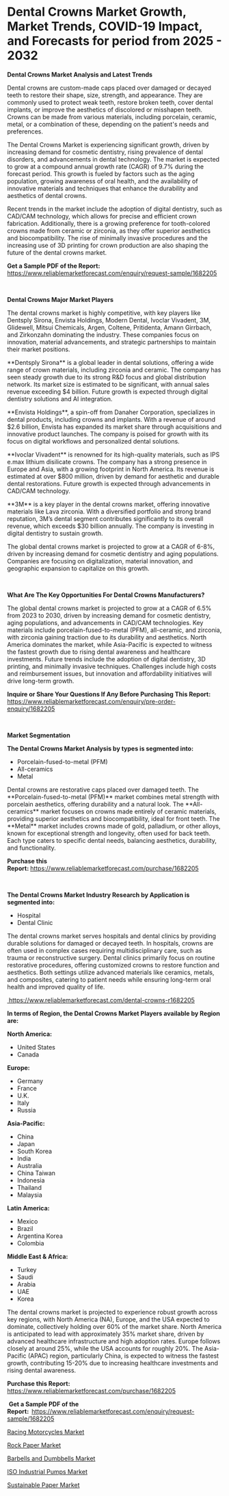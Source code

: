 <p><h1>Dental Crowns Market Growth, Market Trends, COVID-19 Impact, and Forecasts for period from 2025 - 2032</h1></p><p><strong>Dental Crowns Market Analysis and Latest Trends</strong></p>
<p><p>Dental crowns are custom-made caps placed over damaged or decayed teeth to restore their shape, size, strength, and appearance. They are commonly used to protect weak teeth, restore broken teeth, cover dental implants, or improve the aesthetics of discolored or misshapen teeth. Crowns can be made from various materials, including porcelain, ceramic, metal, or a combination of these, depending on the patient's needs and preferences.</p><p>The Dental Crowns Market is experiencing significant growth, driven by increasing demand for cosmetic dentistry, rising prevalence of dental disorders, and advancements in dental technology. The market is expected to grow at a compound annual growth rate (CAGR) of 9.7% during the forecast period. This growth is fueled by factors such as the aging population, growing awareness of oral health, and the availability of innovative materials and techniques that enhance the durability and aesthetics of dental crowns.</p><p>Recent trends in the market include the adoption of digital dentistry, such as CAD/CAM technology, which allows for precise and efficient crown fabrication. Additionally, there is a growing preference for tooth-colored crowns made from ceramic or zirconia, as they offer superior aesthetics and biocompatibility. The rise of minimally invasive procedures and the increasing use of 3D printing for crown production are also shaping the future of the dental crowns market.</p></p>
<p><strong>Get a Sample PDF of the Report:&nbsp;</strong> <a href="https://www.reliablemarketforecast.com/enquiry/request-sample/1682205?utm_campaign=1903&utm_medium=2&utm_source=Github&utm_content=ia&utm_term=24012025&utm_id=dental-crowns">https://www.reliablemarketforecast.com/enquiry/request-sample/1682205</a></p>
<p>&nbsp;</p>
<p><strong>Dental Crowns Major Market Players</strong></p>
<p><p>The dental crowns market is highly competitive, with key players like Dentsply Sirona, Envista Holdings, Modern Dental, Ivoclar Vivadent, 3M, Glidewell, Mitsui Chemicals, Argen, Coltene, Pritidenta, Amann Girrbach, and Zirkonzahn dominating the industry. These companies focus on innovation, material advancements, and strategic partnerships to maintain their market positions.</p><p>**Dentsply Sirona** is a global leader in dental solutions, offering a wide range of crown materials, including zirconia and ceramic. The company has seen steady growth due to its strong R&D focus and global distribution network. Its market size is estimated to be significant, with annual sales revenue exceeding $4 billion. Future growth is expected through digital dentistry solutions and AI integration.</p><p>**Envista Holdings**, a spin-off from Danaher Corporation, specializes in dental products, including crowns and implants. With a revenue of around $2.6 billion, Envista has expanded its market share through acquisitions and innovative product launches. The company is poised for growth with its focus on digital workflows and personalized dental solutions.</p><p>**Ivoclar Vivadent** is renowned for its high-quality materials, such as IPS e.max lithium disilicate crowns. The company has a strong presence in Europe and Asia, with a growing footprint in North America. Its revenue is estimated at over $800 million, driven by demand for aesthetic and durable dental restorations. Future growth is expected through advancements in CAD/CAM technology.</p><p>**3M** is a key player in the dental crowns market, offering innovative materials like Lava zirconia. With a diversified portfolio and strong brand reputation, 3M’s dental segment contributes significantly to its overall revenue, which exceeds $30 billion annually. The company is investing in digital dentistry to sustain growth.</p><p>The global dental crowns market is projected to grow at a CAGR of 6-8%, driven by increasing demand for cosmetic dentistry and aging populations. Companies are focusing on digitalization, material innovation, and geographic expansion to capitalize on this growth.</p></p>
<p>&nbsp;</p>
<p><strong>What Are The Key Opportunities For Dental Crowns Manufacturers?</strong></p>
<p><p>The global dental crowns market is projected to grow at a CAGR of 6.5% from 2023 to 2030, driven by increasing demand for cosmetic dentistry, aging populations, and advancements in CAD/CAM technologies. Key materials include porcelain-fused-to-metal (PFM), all-ceramic, and zirconia, with zirconia gaining traction due to its durability and aesthetics. North America dominates the market, while Asia-Pacific is expected to witness the fastest growth due to rising dental awareness and healthcare investments. Future trends include the adoption of digital dentistry, 3D printing, and minimally invasive techniques. Challenges include high costs and reimbursement issues, but innovation and affordability initiatives will drive long-term growth.</p></p>
<p><strong>Inquire or Share Your Questions If Any Before Purchasing This Report:</strong> <a href="https://www.reliablemarketforecast.com/enquiry/pre-order-enquiry/1682205?utm_campaign=1903&utm_medium=2&utm_source=Github&utm_content=ia&utm_term=24012025&utm_id=dental-crowns">https://www.reliablemarketforecast.com/enquiry/pre-order-enquiry/1682205</a></p>
<p>&nbsp;</p>
<p><strong>Market Segmentation</strong></p>
<p><strong>The Dental Crowns Market Analysis by types is segmented into:</strong></p>
<p><ul><li>Porcelain-fused-to-metal (PFM)</li><li>All-ceramics</li><li>Metal</li></ul></p>
<p><p>Dental crowns are restorative caps placed over damaged teeth. The **Porcelain-fused-to-metal (PFM)** market combines metal strength with porcelain aesthetics, offering durability and a natural look. The **All-ceramics** market focuses on crowns made entirely of ceramic materials, providing superior aesthetics and biocompatibility, ideal for front teeth. The **Metal** market includes crowns made of gold, palladium, or other alloys, known for exceptional strength and longevity, often used for back teeth. Each type caters to specific dental needs, balancing aesthetics, durability, and functionality.</p></p>
<p><strong>Purchase this Report:&nbsp;</strong><a href="https://www.reliablemarketforecast.com/purchase/1682205?utm_campaign=1903&utm_medium=2&utm_source=Github&utm_content=ia&utm_term=24012025&utm_id=dental-crowns">https://www.reliablemarketforecast.com/purchase/1682205</a></p>
<p>&nbsp;</p>
<p><strong>The Dental Crowns Market Industry Research by Application is segmented into:</strong></p>
<p><ul><li>Hospital</li><li>Dental Clinic</li></ul></p>
<p><p>The dental crowns market serves hospitals and dental clinics by providing durable solutions for damaged or decayed teeth. In hospitals, crowns are often used in complex cases requiring multidisciplinary care, such as trauma or reconstructive surgery. Dental clinics primarily focus on routine restorative procedures, offering customized crowns to restore function and aesthetics. Both settings utilize advanced materials like ceramics, metals, and composites, catering to patient needs while ensuring long-term oral health and improved quality of life.</p></p>
<p><a href="https://www.reliablemarketforecast.com/dental-crowns-r1682205?utm_campaign=1903&utm_medium=2&utm_source=Github&utm_content=ia&utm_term=24012025&utm_id=dental-crowns">&nbsp;https://www.reliablemarketforecast.com/dental-crowns-r1682205</a></p>
<p><strong>In terms of Region, the Dental Crowns Market Players available by Region are:</strong></p>
<p>
    <p> <strong> North America: </strong>
        <ul>
            <li>United States</li>
            <li>Canada</li>
        </ul>
        </p> 
    <p> <strong> Europe: </strong>
        <ul>
            <li>Germany</li>
            <li>France</li>
            <li>U.K.</li>
            <li>Italy</li>
            <li>Russia</li>
        </ul>
        </p> 
    <p> <strong> Asia-Pacific: </strong>
        <ul>
            <li>China</li>
            <li>Japan</li>
            <li>South Korea</li>
            <li>India</li>
            <li>Australia</li>
            <li>China Taiwan</li>
            <li>Indonesia</li>
            <li>Thailand</li>
            <li>Malaysia</li>
        </ul>
        </p> 
    <p> <strong> Latin America: </strong>
        <ul>
            <li>Mexico</li>
            <li>Brazil</li>
            <li>Argentina Korea</li>
            <li>Colombia</li>
        </ul>
        </p> 
    <p> <strong> Middle East & Africa: </strong>
        <ul>
            <li>Turkey</li>
            <li>Saudi</li>
            <li>Arabia</li>
            <li>UAE</li>
            <li>Korea</li>
        </ul>
    </p>
    </p>
<p><p>The dental crowns market is projected to experience robust growth across key regions, with North America (NA), Europe, and the USA expected to dominate, collectively holding over 60% of the market share. North America is anticipated to lead with approximately 35% market share, driven by advanced healthcare infrastructure and high adoption rates. Europe follows closely at around 25%, while the USA accounts for roughly 20%. The Asia-Pacific (APAC) region, particularly China, is expected to witness the fastest growth, contributing 15-20% due to increasing healthcare investments and rising dental awareness.</p></p>
<p><strong>Purchase this Report: </strong><a href="https://www.reliablemarketforecast.com/purchase/1682205?utm_campaign=1903&utm_medium=2&utm_source=Github&utm_content=ia&utm_term=24012025&utm_id=dental-crowns">https://www.reliablemarketforecast.com/purchase/1682205</a></p>
<p>&nbsp;<strong>Get a Sample PDF of the Report:&nbsp;&nbsp;</strong><a href="https://www.reliablemarketforecast.com/enquiry/request-sample/1682205?utm_campaign=1903&utm_medium=2&utm_source=Github&utm_content=ia&utm_term=24012025&utm_id=dental-crowns">https://www.reliablemarketforecast.com/enquiry/request-sample/1682205</a></p>
<p><strong></strong></p>
<p><p><a href="https://www.linkedin.com/pulse/global-racing-motorcycles-market-analysis-from-2025-2032-valwf?utm_campaign=1903&utm_medium=2&utm_source=Github&utm_content=ia&utm_term=24012025&utm_id=dental-crowns">Racing Motorcycles Market</a></p><p><a href="https://github.com/pimanoruman/Market-Research-Report-List-1/blob/main/rock-paper-market.md?utm_campaign=1903&utm_medium=2&utm_source=Github&utm_content=ia&utm_term=24012025&utm_id=dental-crowns">Rock Paper Market</a></p><p><a href="https://www.linkedin.com/pulse/detailed-report-barbells-dumbbells-market-growth-share-104-cagr-maqrf?utm_campaign=1903&utm_medium=2&utm_source=Github&utm_content=ia&utm_term=24012025&utm_id=dental-crowns">Barbells and Dumbbells Market</a></p><p><a href="https://www.linkedin.com/pulse/iso-industrial-pumps-market-analysis-2025-2032-projected-hm9qf?utm_campaign=1903&utm_medium=2&utm_source=Github&utm_content=ia&utm_term=24012025&utm_id=dental-crowns">ISO Industrial Pumps Market</a></p><p><a href="https://github.com/adyawafurber1/Market-Research-Report-List-1/blob/main/sustainable-paper-market.md?utm_campaign=1903&utm_medium=2&utm_source=Github&utm_content=ia&utm_term=24012025&utm_id=dental-crowns">Sustainable Paper Market</a></p></p>